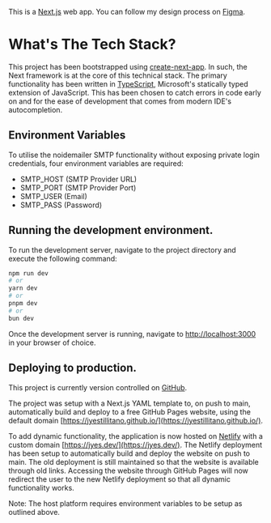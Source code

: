 This is a [Next.js](https://nextjs.org/) web app. You can follow my design process on [Figma](https://www.figma.com/design/7CQBA0EwAEx7YvXiFRIskO/Website?node-id=0%3A1&t=2exI8fWz6AsemVWX-1).

# What's The Tech Stack?

This project has been bootstrapped using [create-next-app](https://github.com/vercel/next.js/tree/canary/packages/create-next-app). In such, the Next framework is at the core of this technical stack. The primary functionality has been written in [TypeScript](https://www.typescriptlang.org/), Microsoft's statically typed extension of JavaScript. This has been chosen to catch errors in code early on and for the ease of development that comes from modern IDE's autocompletion.

## Environment Variables

To utilise the noidemailer SMTP functionality without exposing private login credentials, four environment variables are required:

- SMTP_HOST (SMTP Provider URL)
- SMTP_PORT (SMTP Provider Port)
- SMTP_USER (Email)
- SMTP_PASS (Password)

## Running the development environment.

To run the development server, navigate to the project directory and execute the following command:

```bash
npm run dev
# or
yarn dev
# or
pnpm dev
# or
bun dev
```

Once the development server is running, navigate to [http://localhost:3000](http://localhost:3000) in your browser of choice.

## Deploying to production.

This project is currently version controlled on [GitHub](https://github.com/JyeStillitano/jyestillitano.github.io).

The project was setup with a Next.js YAML template to, on push to main, automatically build and deploy to a free GitHub Pages website, using the default domain [https://jyestillitano.github.io/](https://jyestillitano.github.io/).

To add dynamic functionality, the application is now hosted on [Netlify](https://www.netlify.com/) with a custom domain [https://jyes.dev/](https://jyes.dev/). The Netlify deployment has been setup to automatically build and deploy the website on push to main.
The old deployment is still maintained so that the website is available through old links.
Accessing the website through GitHub Pages will now redirect the user to the new Netlify deployment so that all dynamic functionality works.

Note: The host platform requires environment variables to be setup as outlined above.
